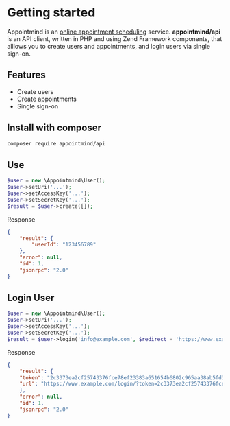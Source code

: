 Getting started
=
Appointmind is an [online appointment scheduling](https://www.appointmind.com "Online Appointment Scheduling") service. **appointmind/api** is an API client, written in PHP and using Zend Framework components, that alllows you to create users and appointments, and login users via single sign-on.

Features
-
- Create users
- Create appointments
- Single sign-on

Install with composer
-
```bash
composer require appointmind/api
```

Use
-
```php
$user = new \Appointmind\User();
$user->setUri('...');
$user->setAccessKey('...');
$user->setSecretKey('...');
$result = $user->create([]);
```

Response

```json
{
    "result": {
        "userId": "123456789"
    },
    "error": null,
    "id": 1,
    "jsonrpc": "2.0"
}
```

Login User
-
```php
$user = new \Appointmind\User();
$user->setUri('...');
$user->setAccessKey('...');
$user->setSecretKey('...');
$result = $user->login('info@example.com', $redirect = 'https://www.example.com/redirect/');
```

Response

```json
{
    "result": {
	"token": "2c3373ea2cf25743376fce78ef23383a651654b6802c965aa38ab5fd3b4863a3",
	"url": "https://www.example.com/login/?token=2c3373ea2cf25743376fce78ef23383a651654b6802c965aa38ab5fd3b4863a3&singlesignon=1"
    },
    "error": null,
    "id": 1,
    "jsonrpc": "2.0"
}
```
